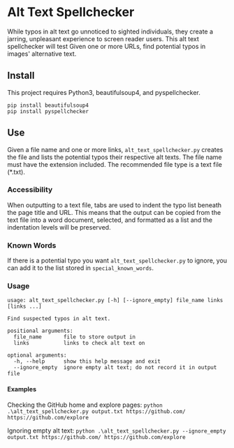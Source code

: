# Alt Text Spellchecker
While typos in alt text go unnoticed to sighted individuals, they create a jarring, unpleasant experience to screen reader users. This alt text spellchecker will test Given one or more URLs, find potential typos in images' alternative text.

## Install
This project requires Python3, beautifulsoup4, and pyspellchecker.
```
pip install beautifulsoup4
pip install pyspellchecker
```

## Use
Given a file name and one or more links, `alt_text_spellchecker.py` creates the file and lists the potential typos their respective alt texts. The file name must have the extension included. The recommended file type is a text file (\*.txt).

### Accessibility
When outputting to a text file, tabs are used to indent the typo list beneath the page title and URL. This means that the output can be copied from the text file into a word document, selected, and formatted as a list and the indentation levels will be preserved.

### Known Words
If there is a potential typo you want `alt_text_spellchecker.py` to ignore, you can add it to the list stored in `special_known_words`.

### Usage
```
usage: alt_text_spellchecker.py [-h] [--ignore_empty] file_name links [links ...]

Find suspected typos in alt text.

positional arguments:
  file_name       file to store output in
  links           links to check alt text on

optional arguments:
  -h, --help      show this help message and exit
  --ignore_empty  ignore empty alt text; do not record it in output file
```

#### Examples
Checking the GitHub home and explore pages: `python .\alt_text_spellchecker.py output.txt https://github.com/ https://github.com/explore`

Ignoring empty alt text: `python .\alt_text_spellchecker.py --ignore_empty output.txt https://github.com/ https://github.com/explore`
